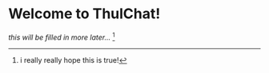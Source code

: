 # Welcome to ThulChat!

*this will be filled in more later...* [^1]

[^1]: i really really hope this is true!
